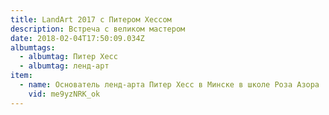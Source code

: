 ```yaml
---
title: LandArt 2017 с Питером Хессом
description: Встреча с великом мастером
date: 2018-02-04T17:50:09.034Z
albumtags:
  - albumtag: Питер Хесс
  - albumtag: ленд-арт
item:
  - name: Основатель ленд-арта Питер Хесс в Минске в школе Роза Азора
    vid: me9yzNRK_ok
---
```


